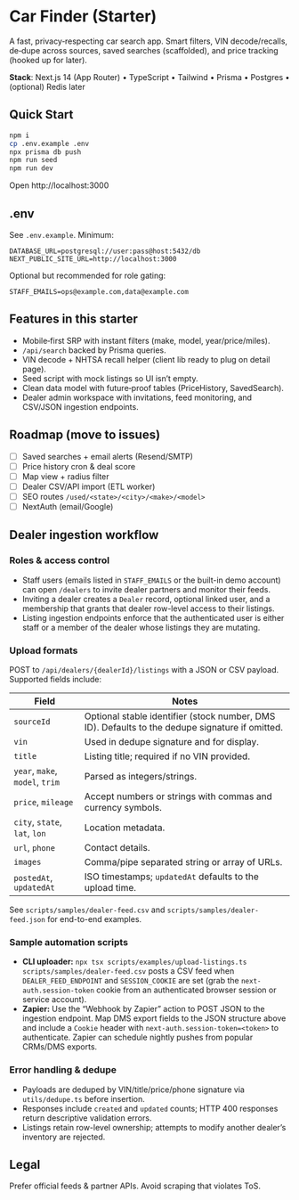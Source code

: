# Car Finder (Starter)

A fast, privacy‑respecting car search app. Smart filters, VIN decode/recalls, de‑dupe across sources, saved searches (scaffolded), and price tracking (hooked up for later).

**Stack**: Next.js 14 (App Router) • TypeScript • Tailwind • Prisma • Postgres • (optional) Redis later

## Quick Start

```bash
npm i
cp .env.example .env
npx prisma db push
npm run seed
npm run dev
```

Open http://localhost:3000

## .env

See `.env.example`. Minimum:
```
DATABASE_URL=postgresql://user:pass@host:5432/db
NEXT_PUBLIC_SITE_URL=http://localhost:3000
```

Optional but recommended for role gating:
```
STAFF_EMAILS=ops@example.com,data@example.com
```

## Features in this starter
- Mobile‑first SRP with instant filters (make, model, year/price/miles).
- `/api/search` backed by Prisma queries.
- VIN decode + NHTSA recall helper (client lib ready to plug on detail page).
- Seed script with mock listings so UI isn’t empty.
- Clean data model with future‑proof tables (PriceHistory, SavedSearch).
- Dealer admin workspace with invitations, feed monitoring, and CSV/JSON ingestion endpoints.

## Roadmap (move to issues)
- [ ] Saved searches + email alerts (Resend/SMTP)
- [ ] Price history cron & deal score
- [ ] Map view + radius filter
- [ ] Dealer CSV/API import (ETL worker)
- [ ] SEO routes `/used/<state>/<city>/<make>/<model>`
- [ ] NextAuth (email/Google)

## Dealer ingestion workflow

### Roles & access control
- Staff users (emails listed in `STAFF_EMAILS` or the built-in demo account) can open `/dealers` to invite dealer partners and monitor their feeds.
- Inviting a dealer creates a `Dealer` record, optional linked user, and a membership that grants that dealer row-level access to their listings.
- Listing ingestion endpoints enforce that the authenticated user is either staff or a member of the dealer whose listings they are mutating.

### Upload formats
POST to `/api/dealers/{dealerId}/listings` with a JSON or CSV payload. Supported fields include:

| Field | Notes |
| --- | --- |
| `sourceId` | Optional stable identifier (stock number, DMS ID). Defaults to the dedupe signature if omitted. |
| `vin` | Used in dedupe signature and for display. |
| `title` | Listing title; required if no VIN provided. |
| `year`, `make`, `model`, `trim` | Parsed as integers/strings. |
| `price`, `mileage` | Accept numbers or strings with commas and currency symbols. |
| `city`, `state`, `lat`, `lon` | Location metadata. |
| `url`, `phone` | Contact details. |
| `images` | Comma/pipe separated string or array of URLs. |
| `postedAt`, `updatedAt` | ISO timestamps; `updatedAt` defaults to the upload time. |

See `scripts/samples/dealer-feed.csv` and `scripts/samples/dealer-feed.json` for end-to-end examples.

### Sample automation scripts
- **CLI uploader:** `npx tsx scripts/examples/upload-listings.ts scripts/samples/dealer-feed.csv` posts a CSV feed when `DEALER_FEED_ENDPOINT` and `SESSION_COOKIE` are set (grab the `next-auth.session-token` cookie from an authenticated browser session or service account).
- **Zapier:** Use the “Webhook by Zapier” action to POST JSON to the ingestion endpoint. Map DMS export fields to the JSON structure above and include a `Cookie` header with `next-auth.session-token=<token>` to authenticate. Zapier can schedule nightly pushes from popular CRMs/DMS exports.

### Error handling & dedupe
- Payloads are deduped by VIN/title/price/phone signature via `utils/dedupe.ts` before insertion.
- Responses include `created` and `updated` counts; HTTP 400 responses return descriptive validation errors.
- Listings retain row-level ownership; attempts to modify another dealer’s inventory are rejected.

## Legal
Prefer official feeds & partner APIs. Avoid scraping that violates ToS.

